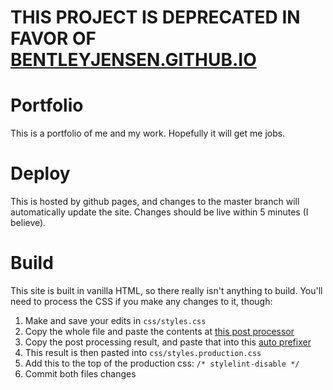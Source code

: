 # THIS PROJECT IS DEPRECATED IN FAVOR OF [BENTLEYJENSEN.GITHUB.IO](https://github.com/bentleyjensen/bentleyjensen.github.io)


# Portfolio

This is a portfolio of me and my work. Hopefully it will get me jobs.

# Deploy

This is hosted by github pages, and changes to the master branch will automatically update the site. Changes should be live within 5 minutes (I believe).

# Build

This site is built in vanilla HTML, so there really isn't anything to build. You'll need to process the CSS if you make any changes to it, though:

1. Make and save your edits in `css/styles.css`
1. Copy the whole file and paste the contents at [this post processor](https://madlittlemods.github.io/postcss-css-variables/playground/)
1. Copy the post processing result, and paste that into this [auto prefixer](http://autoprefixer.github.io/)
1. This result is then pasted into `css/styles.production.css`
1. Add this to the top of the production css: `/* stylelint-disable */`
1. Commit both files changes
